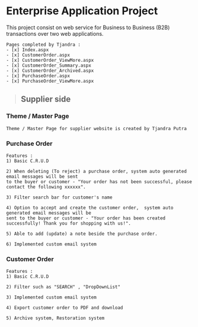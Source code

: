 # Enterprise Application Project 
This project consist on web service for Business to Business (B2B) transactions over two web applications.

```
Pages completed by Tjandra :
- [x] Index.aspx
- [x] CustomerOrder.aspx
- [x] CustomerOrder_ViewMore.aspx
- [x] CustomerOrder_Summary.aspx
- [x] CustomerOrder_Archived.aspx
- [x] PurchaseOrder.aspx
- [x] PurchaseOrder_ViewMore.aspx
```



> ## Supplier side

### Theme / Master Page
```
Theme / Master Page for supplier website is created by Tjandra Putra
```

### Purchase Order
```
Features :
1) Basic C.R.U.D

2) When deleting (To reject) a purchase order, system auto generated email messages will be sent
to the buyer or customer - "Your order has not been successful, please contact the following xxxxxx".

3) Filter search bar for customer's name

4) Option to accept and create the customer order,  system auto generated email messages will be
sent to the buyer or customer - "Your order has been created successfully! Thank you for shopping with us!".

5) Able to add (update) a note beside the purchase order.

6) Implemented custom email system
```

### Customer Order
```
Features : 
1) Basic C.R.U.D

2) Filter such as "SEARCH" , "DropDownList" 

3) Implemented custom email system

4) Export customer order to PDF and download

5) Archive system, Restoration system

```

